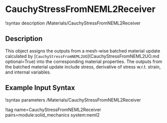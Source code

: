 # CauchyStressFromNEML2Receiver

!syntax description /Materials/CauchyStressFromNEML2Receiver

## Description

This object assigns the outputs from a mesh-wise batched material update calculated
by [`CauchyStressFromNEML2UO`](CauchyStressFromNEML2UO.md optional=True) into the
corresponding material properties. The outputs from the batched material update
include stress, derivative of stress w.r.t. strain, and internal variables.

## Example Input Syntax

!syntax parameters /Materials/CauchyStressFromNEML2Receiver

!tag name=CauchyStressFromNEML2Receiver pairs=module:solid_mechanics system:neml2
